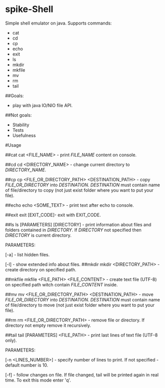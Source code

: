 # spike-Shell

Simple shell emulator on java.
Supports commands:
- cat
- cd
- cp
- echo
- exit
- ls 
- mkdir
- mkfile
- mv
- rm
- tail

##Goals:
- play with java IO/NIO file API.

##Not goals:
- Stability
- Tests
- Usefulness
 
#Usage

##cat
cat \<FILE_NAME\> - print _FILE_NAME_ content on console.

##cd
cd \<DIRECTORY_NAME\> - change current directory to _DIRECTORY_NAME_.

##cp
cp \<FILE_OR_DIRECTORY_PATH\>  \<DESTINATION_PATH\> - copy _FILE_OR_DIRECTORY_ into _DESTINATION_. _DESTINATION_ must contain name of file/directory to copy (not just exist folder where you want to put your file).

##echo
echo \<SOME_TEXT\> - print text after echo to console.

##exit
exit [EXIT_CODE]- exit with EXIT_CODE.

##ls
ls [PARAMETERS] [DIRECTORY] - print information about files and folders contained in _DIRECTORY_. If _DIRECTORY_ not specified then _DIRECTORY_ is current directory.

PARAMETERS:

[-a] - list hidden files.

[-l] - show extended info about files.
##mkdir
mkdir \<DIRECTORY_PATH\> - create directory on specified path.

##mkfile
mkfile \<FILE_PATH\> \<FILE_CONTENT\> - create text file (UTF-8) on specified path witch contain _FILE_CONTENT_ inside.

##mv 
mv \<FILE_OR_DIRECTORY_PATH\>  \<DESTINATION_PATH\> - move _FILE_OR_DIRECTORY_ into _DESTINATION_. _DESTINATION_ must contain name of file/directory to move (not just exist folder where you want to put your file).

##rm
rm \<FILE_OR_DIRECTORY_PATH\> - remove file or directory. If directory not empty remove it recursively.

##tail
tail [PARAMETERS] \<FILE_PATH\> - print last lines of text file (UTF-8 only).

PARAMETERS:

[-n \<LINES_NUMBER\>] - specify number of lines to print. If not specified - default number is 10.

[-f] - follow changes on file. If file changed, tail will be printed again in real time. To exit this mode enter 'q'.
